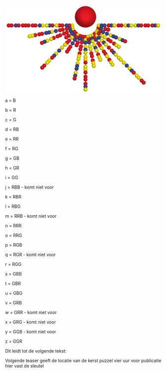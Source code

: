 ![alt text](aivdpuzzel0.jpg?raw=true "Title")

a = B

b = R

c = G

d = RB

e = RR

f = RG

g = GB

h = GR

i = GG

j = RBB - komt niet voor

k = RBR

l = RBG

m = RRB - komt niet voor

n = RRR

o = RRG

p = RGB

q = RGR - komt niet voor

r = RGG

s = GBB

t = GBR

u = GBG

v = GRB

w = GRR - komt niet voor

x = GRG - komt niet voor

y = GGB - komt niet voor

z = GGR

Dit leidt tot de volgende tekst:

Volgende teaser geeft de locatie van de kerst puzzel vier uur voor publicatie hier vast de sleutel
